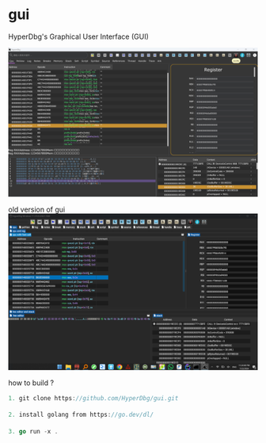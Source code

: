 # gui
HyperDbg's Graphical User Interface (GUI)

![image](gio.png)

old version of gui
![image](demo.png)

 
how to build ?

```go
1. git clone https://github.com/HyperDbg/gui.git

2. install golang from https://go.dev/dl/
	
3. go run -x .
```